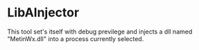 # LibAInjector

This tool set's itself with debug previlege and injects a dll named "MetinWx.dll" into a process currently selected. 
